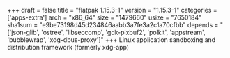 +++
draft = false
title = "flatpak 1.15.3-1"
version = "1.15.3-1"
categories = ['apps-extra']
arch = "x86_64"
size = "1479660"
usize = "7650184"
sha1sum = "e9be73198d45d234846aabb3a7fe3a2c1a70cfbb"
depends = "['json-glib', 'ostree', 'libseccomp', 'gdk-pixbuf2', 'polkit', 'appstream', 'bubblewrap', 'xdg-dbus-proxy']"
+++
Linux application sandboxing and distribution framework (formerly xdg-app)
